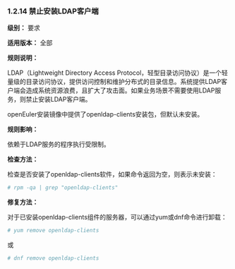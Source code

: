### 1.2.14 禁止安装LDAP客户端

**级别：** 要求

**适用版本：** 全部

**规则说明：** 

LDAP（Lightweight Directory Access Protocol，轻型目录访问协议）是一个轻量级的目录访问协议，提供访问控制和维护分布式的目录信息。系统提供LDAP客户端会造成系统资源浪费，且扩大了攻击面。如果业务场景不需要使用LDAP服务，则禁止安装LDAP客户端。

openEuler安装镜像中提供了openldap-clients安装包，但默认未安装。

**规则影响：**

依赖于LDAP服务的程序执行受限制。

**检查方法：**

检查是否安装了openldap-clients软件，如果命令返回为空，则表示未安装：

```bash
# rpm -qa | grep "openldap-clients"
```

**修复方法：**

对于已安装openldap-clients组件的服务器，可以通过yum或dnf命令进行卸载：

```bash
# yum remove openldap-clients
```
或
```bash
# dnf remove openldap-clients
```